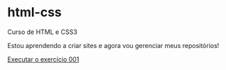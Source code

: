 # html-css
 Curso de HTML e CSS3

Estou aprendendo a criar sites e agora vou gerenciar meus repositórios!

<a href="https://milenapolicarpo.github.io/html-css/exercicio/exe001/index.html">Executar o exercício 001</a>